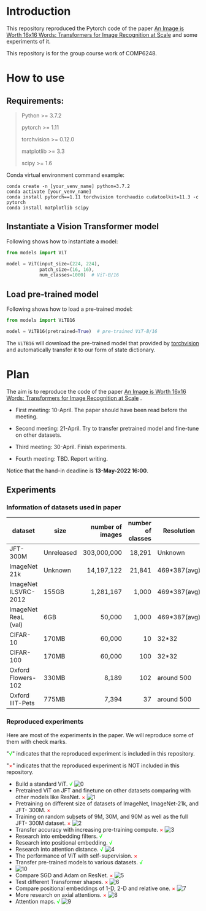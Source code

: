 # Introduction

This repository reproduced the Pytorch code of the
paper [An Image is Worth 16x16 Words: Transformers for Image Recognition at Scale](https://openreview.net/forum?id=YicbFdNTTy)
and some experiments of it.

This repository is for the group course work of COMP6248.

# How to use

## Requirements:

> Python >= 3.7.2
>
> pytorch >= 1.11
>
> torchvision >= 0.12.0
>
> matplotlib >= 3.3
>
> scipy >= 1.6

Conda virtual environment command example:

```
conda create -n [your_venv_name] python=3.7.2
conda activate [your_venv_name]
conda install pytorch==1.11 torchvision torchaudio cudatoolkit=11.3 -c pytorch
conda install matplotlib scipy
```

## Instantiate a Vision Transformer model

Following shows how to instantiate a model:

```python
from models import ViT

model = ViT(input_size=(224, 224),
            patch_size=(16, 16),
            num_classes=1000)  # ViT-B/16
```

## Load pre-trained model

Following shows how to load a pre-trained model:

```python
from models import ViTB16

model = ViTB16(pretrained=True)  # pre-trained ViT-B/16
```

The `ViTB16` will download the pre-trained model that provided by [torchvision](https://github.com/pytorch/vision) and
automatically transfer it to our form of state dictionary.

# Plan

The aim is to reproduce the code of the
paper [An Image is Worth 16x16 Words: Transformers for Image Recognition at Scale](https://openreview.net/forum?id=YicbFdNTTy)
.

* First meeting: 10-April. The paper should have been read before the meeting.

* Second meeting: 21-April. Try to transfer pretrained model and fine-tune on other datasets.

* Third meeting: 30-April. Finish experiments.

* Fourth meeting: TBD. Report writing.

Notice that the hand-in deadline is **13-May-2022 16:00**.

## Experiments

### Information of datasets used in paper

| dataset              | size       | number of images | number of classes | Resolution   |
|----------------------|------------|-----------------:|------------------:|--------------|
| JFT-300M             | Unreleased |      303,000,000 |            18,291 | Unknown      |
| ImageNet 21k         | Unknown    |       14,197,122 |            21,841 | 469*387(avg) |
| ImageNet ILSVRC-2012 | 155GB      |        1,281,167 |             1,000 | 469*387(avg) |
| ImageNet ReaL (val)  | 6GB        |           50,000 |             1,000 | 469*387(avg) |
| CIFAR-10             | 170MB      |           60,000 |                10 | 32*32        |
| CIFAR-100            | 170MB      |           60,000 |               100 | 32*32        |
| Oxford Flowers-102   | 330MB      |            8,189 |               102 | around 500   |
| Oxford IIIT-Pets     | 775MB      |            7,394 |                37 | around 500   |

### Reproduced experiments

Here are most of the experiments in the paper. We will reproduce some of them with check marks.

"<font color=lime>√</font>" indicates that the reproduced experiment is included in this repository.

"<font color=red>×</font>" indicates that the reproduced experiment is NOT included in this repository.

* Build a standard ViT. <font color=lime>√</font>
  ![0](img/ViT.jpg)
* Pretrained ViT on JFT and finetune on other datasets comparing with other models like ResNet. <font color=red>×</font>
  ![1](img/1.png)
* Pretraining on different size of datasets of ImageNet, ImageNet-21k, and JFT- 300M. <font color=red>×</font>
* Training on random subsets of 9M, 30M, and 90M as well as the full JFT- 300M dataset. <font color=red>×</font>
  ![2](img/2.png)
* Transfer accuracy with increasing pre-training compute. <font color=red>×</font>
  ![3](img/3.png)
* Research into embedding filters. <font color=lime>√</font>
* Research into positional embedding. <font color=lime>√</font>
* Research into attention distance. <font color=lime>√</font>
  ![4](img/4.png)
* The performance of ViT with self-supervision. <font color=red>×</font>
* Transfer pre-trained models to various datasets. <font color=lime>√</font>
* ![10](img/10.png)
* Compare SGD and Adam on ResNet. <font color=red>×</font>
  ![5](img/5.png)
* Test different Transformer shapes. <font color=red>×</font>
  ![6](img/6.png)
* Compare positional embeddings of 1-D, 2-D and relative one. <font color=red>×</font>
  ![7](img/7.png)
* More research on axial attentions. <font color=red>×</font>
  ![8](img/8.png)
* Attention maps. <font color=lime>√</font>
  ![9](img/9.png)

